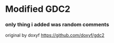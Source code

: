 # Modified GDC2
### only thing i added was random comments
original by doxyf https://github.com/doxyf/gdc2
